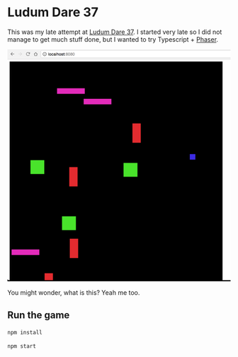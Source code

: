 # Ludum Dare 37

This was my late attempt at [Ludum Dare 37](http://ludumdare.com/compo/).
I started very late so I did not manage to get much stuff done, but I wanted to try Typescript + 
[Phaser](https://phaser.io/).

![](https://github.com/epayet/ludum-dare-37/blob/master/assets/images/screenshot.png?raw=true)

You might wonder, what is this? Yeah me too.

## Run the game

`npm install`

`npm start`

